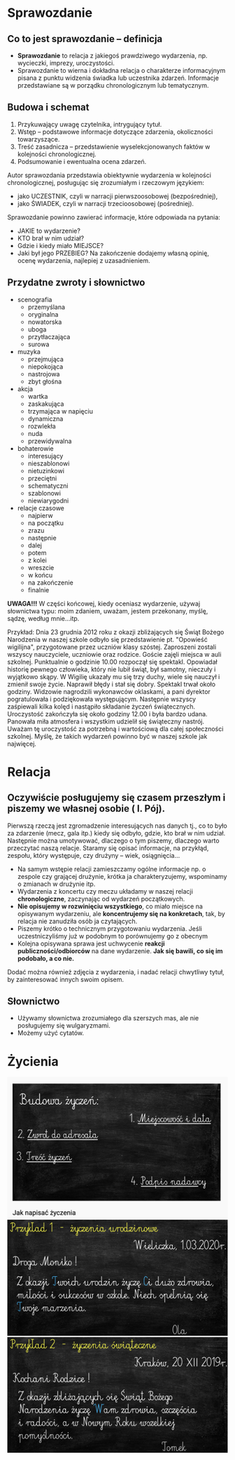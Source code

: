 # Sprawozdanie
## Co to jest sprawozdanie – definicja
- **Sprawozdanie** to relacja z jakiegoś prawdziwego wydarzenia, np. wycieczki, imprezy, uroczystości.
- Sprawozdanie to wierna i dokładna relacja o charakterze informacyjnym pisana z punktu widzenia świadka lub uczestnika zdarzeń. Informacje przedstawiane są w porządku chronologicznym lub tematycznym.

## Budowa i schemat
1. Przykuwający uwagę czytelnika, intrygujący tytuł.
2. Wstęp – podstawowe informacje dotyczące zdarzenia, okoliczności towarzyszące.
3. Treść zasadnicza – przedstawienie wyselekcjonowanych faktów w kolejności chronologicznej.
4. Podsumowanie i ewentualna ocena zdarzeń.

Autor sprawozdania przedstawia obiektywnie wydarzenia w kolejności chronologicznej, posługując się zrozumiałym i rzeczowym językiem:
- jako UCZESTNIK, czyli w narracji pierwszoosobowej (bezpośredniej),
- jako ŚWIADEK, czyli w narracji trzecioosobowej (pośredniej).

Sprawozdanie powinno zawierać informacje, które odpowiada na pytania:
- JAKIE to wydarzenie?
- KTO brał w nim udział?
- Gdzie i kiedy miało MIEJSCE?
- Jaki był jego PRZEBIEG?
Na zakończenie dodajemy własną opinię, ocenę wydarzenia, najlepiej z uzasadnieniem.

## Przydatne zwroty i słownictwo
* scenografia
  * przemyślana
  * oryginalna
  * nowatorska
  * uboga
  * przytłaczająca
  * surowa
* muzyka
  * przejmująca
  * niepokojąca
  * nastrojowa
  * zbyt głośna
* akcja
  * wartka
  * zaskakująca
  * trzymająca w napięciu
  * dynamiczna
  * rozwlekła
  * nuda
  * przewidywalna
* bohaterowie
  * interesujący
  * nieszablonowi
  * nietuzinkowi
  * przeciętni
  * schematyczni
  * szablonowi
  * niewiarygodni
* relacje czasowe
  * najpierw
  * na początku
  * zrazu
  * następnie
  * dalej
  * potem
  * z kolei
  * wreszcie
  * w końcu
  * na zakończenie
  * finalnie

**UWAGA!!!**
W części końcowej, kiedy oceniasz wydarzenie, używaj słownictwa typu:
moim zdaniem, uważam, jestem przekonany, myślę, sądzę, według mnie...itp.

Przykład:
Dnia 23 grudnia 2012 roku z okazji zbliżających się Świąt Bożego Narodzenia w naszej szkole odbyło się przedstawienie pt. "Opowieść wigilijna", przygotowane przez uczniów klasy szóstej. Zaproszeni zostali wszyscy nauczyciele, uczniowie oraz rodzice. Goście zajęli miejsca w auli szkolnej. Punktualnie o godzinie 10.00 rozpoczął się spektakl. Opowiadał historię pewnego człowieka, który nie lubił świąt, był samotny, nieczuły i wyjątkowo skąpy. W Wigilię ukazały mu się trzy duchy, wiele się nauczył i zmienił swoje życie. Naprawił błędy i stał się dobry. Spektakl trwał około godziny. Widzowie nagrodzili wykonawców oklaskami, a pani dyrektor pogratulowała i podziękowała występującym. Następnie wszyscy zaśpiewali kilka kolęd i nastąpiło składanie życzeń świątecznych. Uroczystość zakończyła się około godziny 12.00 i była bardzo udana. Panowała miła atmosfera i wszystkim udzielił się świąteczny nastrój. Uważam tę uroczystość za potrzebną i wartościową dla całej społeczności szkolnej. Myślę, że takich wydarzeń powinno być w naszej szkole jak najwięcej.

# Relacja
## Oczywiście **posługujemy się czasem przeszłym i piszemy we własnej osobie ( l. Pój)**.

Pierwszą rzeczą jest zgromadzenie interesujących nas danych tj., co to było za zdarzenie (mecz, gala itp.) kiedy się odbyło, gdzie, kto brał w nim udział. Następnie można umotywować, dlaczego o tym piszemy, dlaczego warto przeczytać naszą relacje. Staramy się opisać informacje, na przykłąd, zespołu, który występuje, czy drużyny – wiek, osiągnięcia…

- Na samym wstępie relacji zamieszczamy ogólne informacje np. o zespole czy grającej drużynie, krótka ja charakteryzujemy, wspominamy o zmianach w drużynie itp.
- Wydarzenia z koncertu czy meczu układamy w naszej relacji **chronologiczne**, zaczynając od wydarzeń początkowych. 
- **Nie opisujemy w rozwinięciu wszystkiego**, co miało miejsce na opisywanym wydarzeniu, ale **koncentrujemy się na konkretach**, tak, by relacja nie zanudziła osób ja czytających. 
- Piszemy krótko o technicznym przygotowaniu wydarzenia. Jeśli uczestniczyliśmy już w podobnym to porównujemy go z obecnym
- Kolejna opisywana sprawa jest uchwycenie **reakcji publiczności/odbiorców** na dane wydarzenie. **Jak się bawili, co się im podobało, a co nie.**

Dodać można również zdjęcia z wydarzenia, i nadać relacji chwytliwy tytuł, by zainteresować innych swoim opisem.

## Słownictwo
- Używamy słownictwa zrozumiałego dla szerszych mas, ale nie posługujemy się wulgaryzmami. 
- Możemy użyć cytatów.

# Życienia
![instructions1](./zycienia.png)
![example1](./przykład1.png)
![example2](./przykład2.png)
